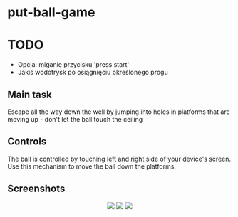 # put-ball-game

# TODO
<ul>
	<li>
		Opcja: miganie przycisku 'press start'
	</li>
	<li>
		Jakiś wodotrysk po osiągnięciu określonego progu
	</li>
</ul>

## Main task
Escape all the way down the well by jumping into holes in platforms that are moving up - don't let the ball touch the ceiling

## Controls
The ball is controlled by touching left and right side of your device's screen. Use this mechanism to move the ball down the platforms.

## Screenshots

<p align="center">
  <img src="https://i.imgur.com/a5WSBFo.png">
  <img src="https://i.imgur.com/9Qiay38.png">
  <img src="https://i.imgur.com/t3wFXpE.png">
</p>

